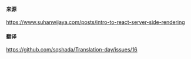 #### 来源

https://www.suhanwijaya.com/posts/intro-to-react-server-side-rendering

#### 翻译

https://github.com/sqshada/Translation-day/issues/16
